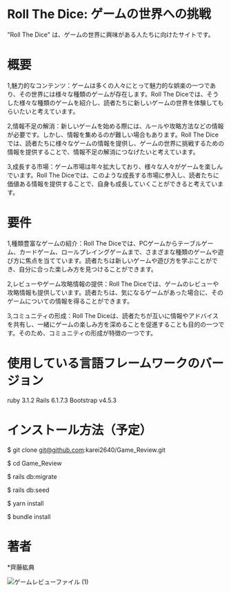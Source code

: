 # Roll The Dice: ゲームの世界への挑戦
"Roll The Dice" は、ゲームの世界に興味がある人たちに向けたサイトです。

# 概要
1,魅力的なコンテンツ：ゲームは多くの人々にとって魅力的な娯楽の一つであり、その世界には様々な種類のゲームが存在します。Roll The Diceでは、そうした様々な種類のゲームを紹介し、読者たちに新しいゲームの世界を体験してもらいたいと考えています。

2,情報不足の解消：新しいゲームを始める際には、ルールや攻略方法などの情報が必要です。しかし、情報を集めるのが難しい場合もあります。Roll The Diceでは、読者たちに様々なゲームの情報を提供し、ゲームの世界に挑戦するための情報を提供することで、情報不足の解消につなげたいと考えています。

3,成長する市場：ゲーム市場は年々拡大しており、様々な人々がゲームを楽しんでいます。Roll The Diceでは、このような成長する市場に参入し、読者たちに価値ある情報を提供することで、自身も成長していくことができると考えています。

# 要件
1,種類豊富なゲームの紹介：Roll The Diceでは、PCゲームからテーブルゲーム、カードゲーム、ロールプレイングゲームまで、さまざまな種類のゲームや遊び方に焦点を当てています。読者たちは新しいゲームや遊び方を学ぶことができ、自分に合った楽しみ方を見つけることができます。

2,レビューやゲーム攻略情報の提供：Roll The Diceでは、ゲームのレビューや攻略情報も提供しています。読者たちは、気になるゲームがあった場合に、そのゲームについての情報を得ることができます。

3,コミュニティの形成：Roll The Diceは、読者たちが互いに情報やアドバイスを共有し、一緒にゲームの楽しみ方を深めることを促進することも目的の一つです。そのため、コミュニティの形成が特徴の一つです。

# 使用している言語フレームワークのバージョン
ruby 3.1.2
Rails 6.1.7.3
Bootstrap v4.5.3

# インストール方法（予定）

$ git clone git@github.com:karei2640/Game_Review.git

$ cd Game_Review

$ rails db:migrate

$ rails db:seed

$ yarn install

$ bundle install

# 著者
*齊藤紘典

![ゲームレビューファイル (1)](https://user-images.githubusercontent.com/121594678/229040577-39a116ef-e4b7-450a-93d7-182de48c04ab.jpg)
